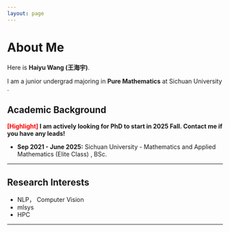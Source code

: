 ```yaml
---
layout: page
---
```


# About Me

Here is **Haiyu Wang (王海宇)**.

I am a junior undergrad majoring in **Pure Mathematics** at Sichuan University . 

## Academic Background

**<font color='red'>[Highlight]</font> I am actively looking for PhD to start in 2025 Fall. Contact me if you have any leads!**

- **Sep 2021 - June 2025:**    Sichuan University  - Mathematics and Applied Mathematics (Elite Class) , BSc.

---

## Research Interests

- NLP， Computer Vision
- mlsys
- HPC

---

